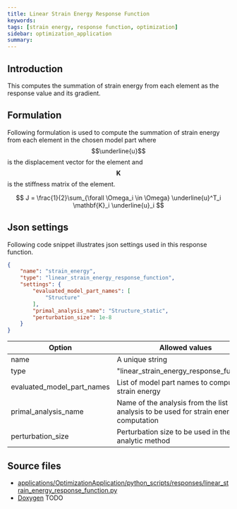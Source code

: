 ```yaml
---
title: Linear Strain Energy Response Function
keywords: 
tags: [strain energy, response function, optimization]
sidebar: optimization_application
summary: 
---
```

## Introduction

This computes the summation of strain energy from each element as the response value and its gradient.

## Formulation

Following formulation is used to compute the summation of strain energy from each element in the chosen model part where $$\underline{u}$$ is the displacement vector for the element and $$\mathbf{K}$$ is the stiffness matrix of the element.
<p align="center">$$ J   = \frac{1}{2}\sum_{\forall \Omega_i \in \Omega} \underline{u}^T_i \mathbf{K}_i \underline{u}_i  $$</p>

## Json settings
Following code snippet illustrates json settings used in this response function.
```json
{
    "name": "strain_energy",
    "type": "linear_strain_energy_response_function",
    "settings": {
        "evaluated_model_part_names": [
            "Structure"
        ],
        "primal_analysis_name": "Structure_static",
        "perturbation_size": 1e-8
    }
}
```

| Option | Allowed values |
| ------------- | ------------- |
| name | A unique string |
| type  | "linear_strain_energy_response_function"  |
| evaluated_model_part_names  | List of model part names to compute strain energy |
| primal_analysis_name | Name of the analysis from the list of analysis to be used for strain energy computation |
| perturbation_size | Perturbation size to be used in the semi-analytic method |

## Source files

* [applications/OptimizationApplication/python_scripts/responses/linear_strain_energy_response_function.py](https://github.com/KratosMultiphysics/Kratos/blob/master/applications/OptimizationApplication/python_scripts/responses/linear_strain_energy_response_function.py)
* [Doxygen](doxygen) TODO
